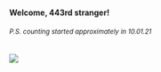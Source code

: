 #### Welcome, 443rd stranger!

###### <sup>P.S. counting started approximately in 10.01.21</sup>

<img src="https://kraftwerk28.pp.ua/vcnt.png"></img>
